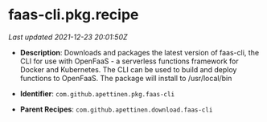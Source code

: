 # faas-cli.pkg.recipe

_Last updated 2021-12-23 20:01:50Z_

- **Description**: Downloads and packages the latest version of faas-cli, the CLI for use with OpenFaaS - a serverless functions framework for Docker and Kubernetes. The CLI can be used to build and deploy functions to OpenFaaS. The package will install to /usr/local/bin

- **Identifier**: `com.github.apettinen.pkg.faas-cli`

- **Parent Recipes**: `com.github.apettinen.download.faas-cli`
